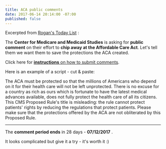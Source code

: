```yaml
---
title: ACA public comments
date: 2017-06-14 20:14:00 -07:00
published: false
---
```


Excerpted from [Rogan's Today List](http://roganslist.blogspot.com/) :

The **Center for Medicare and Medicaid Studies** is asking for **public comment** on their effort to **chip away at the Affordable Care Act**.  Let's tell them we want them to save the protections the ACA created. 

Click here for [**instructions** on how to submit comments](https://www.federalregister.gov/documents/2017/06/12/2017-12130/reducing-regulatory-burdens-imposed-by-the-patient-protection-and-affordable-care-act-and-improving#addresses.).

Here is an example of a script - cut & paste:

The ACA must be protected so that the millions of Americans who depend on it for their health care will not be left unprotected.  There is no excuse for a country as rich as ours which is fortunate to have the latest medical advances available, does not fully protect the health care of all its citizens.  This CMS Proposed Rule's title is misleading:  the rule cannot protect patients' rights by reducing the regulations that protect patients.  Please make sure that the protections offered by the ACA are not obliterated by this Proposed Rule.

-------

The **comment period ends** in 28 days - **07/12/2017** .

It looks complicated but give it a try - it's worth it :)

